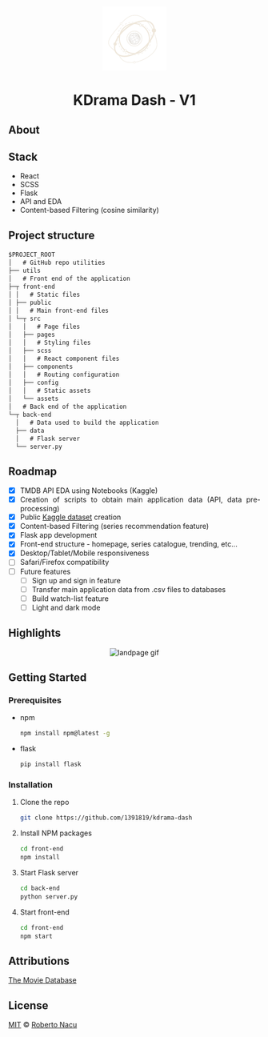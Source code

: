 <div align="center">
  <img src="utils/logo-light-nobg.png" alt="logo" width="128"/>
  <h1>KDrama Dash - V1</h1>

</div>

<div align="justify">

## About

## Stack

- React
- SCSS
- Flask
- API and EDA
- Content-based Filtering (cosine similarity)

## Project structure

```
$PROJECT_ROOT
│   # GitHub repo utilities
├── utils
│   # Front end of the application
├─┬ front-end
│ │   # Static files
│ ├── public
│ │   # Main front-end files
│ └─┬ src
│   │   # Page files
│   ├── pages
│   │   # Styling files
│   ├── scss
│   │   # React component files
│   ├── components
│   │   # Routing configuration
│   ├── config
│   │   # Static assets
│   └── assets
│   # Back end of the application
└─┬ back-end
  │   # Data used to build the application
  ├── data
  │   # Flask server
  └── server.py
```

## Roadmap

- [x] TMDB API EDA using Notebooks (Kaggle)
- [x] Creation of scripts to obtain main application data (API, data pre-processing)
- [x] Public [Kaggle dataset](https://www.kaggle.com/datasets/robertonacu/tmdb-kdramas-2022) creation
- [x] Content-based Filtering (series recommendation feature)
- [x] Flask app development 
- [x] Front-end structure - homepage, series catalogue, trending, etc...
- [x] Desktop/Tablet/Mobile responsiveness
- [ ] Safari/Firefox compatibility
- [ ] Future features  
  - [ ] Sign up and sign in feature
  - [ ] Transfer main application data from .csv files to databases
  - [ ] Build watch-list feature
  - [ ] Light and dark mode
## Highlights

<div align="center">
  <img src="utils/landpage.gif" alt="landpage gif"/>
</div>

## Getting Started

### Prerequisites

- npm
  ```sh
  npm install npm@latest -g
  ```
- flask
  ```py
  pip install flask
  ```

### Installation

1. Clone the repo
   ```sh
   git clone https://github.com/1391819/kdrama-dash
   ```
2. Install NPM packages
   ```sh
   cd front-end
   npm install
   ```
3. Start Flask server
   ```sh
   cd back-end
   python server.py
   ```
4. Start front-end
   ```sh
   cd front-end
   npm start
   ```

## Attributions

<a href="https://www.themoviedb.org/" title="TMDB">The Movie Database</a>

## License

[MIT](https://github.com/1391819/kdrama-dash/blob/main/License.txt) © [Roberto Nacu](https://github.com/1391819)

</div>
